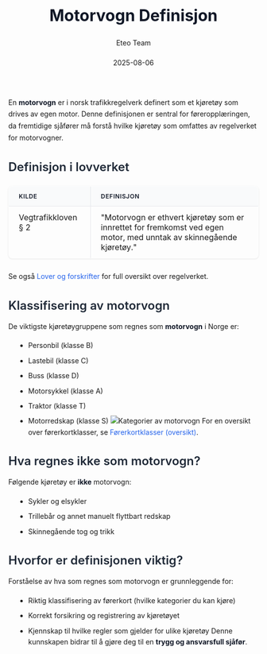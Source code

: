 ﻿---
title: "Motorvogn Definisjon"
date: 2025-08-06
draft: false
author: "Eteo Team"
description: "Guide to Motorvogn Definisjon for Norwegian driving theory exam."
categories: ["Driving Theory"]
tags: ["driving", "theory", "safety"]
featured_image: "/blog/motorvogn-definisjon/motorvogn-definisjon-image.svg"
---
<style>
/* Base text styling */
.article-content {
  font-family: 'Inter', -apple-system, BlinkMacSystemFont, 'Segoe UI', Roboto, Oxygen, Ubuntu, Cantarell, 'Open Sans', 'Helvetica Neue', sans-serif;
  line-height: 1.6;
  color: #1f2937;
  font-size: 16px;
}
/* Headers */
h1 {
  font-size: 2rem;
  font-weight: 700;
  margin: 2rem 0 1.5rem;
  color: #111827;
}
h2 {
  font-size: 1.5rem;
  font-weight: 600;
  margin: 2rem 0 1rem;
  color: #1f2937;
}
h3 {
  font-size: 1.25rem;
  font-weight: 600;
  margin: 1.5rem 0 0.75rem;
  color: #374151;
}
/* Paragraphs */
p {
  margin: 1rem 0;
  line-height: 1.7;
}
/* Lists */
ul, ol {
  margin: 1rem 0 1rem 1.5rem;
  padding-left: 1rem;
}
li {
  margin-bottom: 0.5rem;
  line-height: 1.6;
}
/* Bold and emphasis text */
strong, b {
  font-weight: 700 !important;
  color: #111827;
}
em, i {
  font-style: italic;
  color: #374151;
}
strong em, b i, em strong, i b {
  font-weight: 700 !important;
  font-style: italic;
  color: #111827;
}
/* Links */
a {
  color: #2563eb;
  text-decoration: none;
  transition: color 0.2s ease;
}
a:hover {
  color: #1d4ed8;
  text-decoration: underline;
}
/* Code blocks */
pre, code {
  font-family: 'SFMono-Regular', Consolas, 'Liberation Mono', Menlo, monospace;
  background-color: #f3f4f6;
  border-radius: 0.375rem;
  font-size: 0.875em;
}
pre {
  padding: 1rem;
  overflow-x: auto;
  margin: 1rem 0;
}
code {
  padding: 0.2em 0.4em;
}
/* Blockquotes */
blockquote {
  border-left: 4px solid #e5e7eb;
  margin: 1.5rem 0;
  padding: 0.75rem 1rem 0.75rem 1.5rem;
  background-color: #f9fafb;
  color: #4b5563;
  font-style: italic;
}
/* Tables */
table {
  margin: 1.5rem auto !important;
  border-collapse: collapse !important;
  width: 100% !important;
  max-width: 100%;
  box-shadow: 0 1px 3px rgba(0,0,0,0.1) !important;
  border-radius: 0.5rem !important;
  overflow: hidden !important;
  border: 1px solid #e5e7eb !important;
  display: table !important;
}
th, td {
  padding: 0.75rem 1.25rem !important;
  text-align: left !important;
  border: 1px solid #e5e7eb !important;
  vertical-align: top;
}
th {
  background-color: #f9fafb !important;
  font-weight: 600 !important;
  color: #111827 !important;
  text-transform: uppercase !important;
  font-size: 0.75rem !important;
  letter-spacing: 0.05em !important;
}
tr:nth-child(even) {
  background-color: #f9fafb !important;
}
tr:hover {
  background-color: #f3f4f6 !important;
}
/* Responsive adjustments */
@media (max-width: 768px) {
  .article-content {
    font-size: 15px;
  }
  h1 { font-size: 1.75rem; }
  h2 { font-size: 1.375rem; }
  h3 { font-size: 1.125rem; }
  table {
    display: block !important;
    overflow-x: auto !important;
    -webkit-overflow-scrolling: touch;
  }
}
</style>
En **motorvogn** er i norsk trafikkregelverk definert som et kjøretøy som drives av egen motor. Denne definisjonen er sentral for føreropplæringen, da fremtidige sjåfører må forstå hvilke kjøretøy som omfattes av regelverket for motorvogner.
## Definisjon i lovverket
| Kilde                       | Definisjon                                                                                  |
|-----------------------------|---------------------------------------------------------------------------------------------|
| Vegtrafikkloven § 2         | "Motorvogn er ethvert kjøretøy som er innrettet for fremkomst ved egen motor, med unntak av skinnegående kjøretøy." |
Se også [Lover og forskrifter](/blogs/teori/lover-og-forskrifter "Lover og forskrifter - Oversikt over norske trafikklover og forskrifter") for full oversikt over regelverket.
## Klassifisering av motorvogn
De viktigste kjøretøygruppene som regnes som **motorvogn** i Norge er:
* Personbil (klasse B)
* Lastebil (klasse C)
* Buss (klasse D)
* Motorsykkel (klasse A)
* Traktor (klasse T)
* Motorredskap (klasse S)
![Kategorier av motorvogn](/blog/motorvogn-definisjon/motorvogn-definisjon-classification.svg)
For en oversikt over førerkortklasser, se [Førerkortklasser (oversikt)](/blogs/teori/forerkortklasser-oversikt "Førerkortklasser (oversikt): Oversikt over alle førerkortklasser i Norge").
## Hva regnes ikke som motorvogn?
Følgende kjøretøy er **ikke** motorvogn:
* Sykler og elsykler
* Trillebår og annet manuelt flyttbart redskap
* Skinnegående tog og trikk
## Hvorfor er definisjonen viktig?
Forståelse av hva som regnes som motorvogn er grunnleggende for:
* Riktig klassifisering av førerkort (hvilke kategorier du kan kjøre)
* Korrekt forsikring og registrering av kjøretøyet
* Kjennskap til hvilke regler som gjelder for ulike kjøretøy
Denne kunnskapen bidrar til å gjøre deg til en **trygg og ansvarsfull sjåfør**.